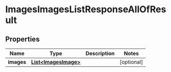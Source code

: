 

# ImagesImagesListResponseAllOfResult


## Properties

| Name | Type | Description | Notes |
|------------ | ------------- | ------------- | -------------|
|**images** | [**List&lt;ImagesImage&gt;**](ImagesImage.md) |  |  [optional] |



